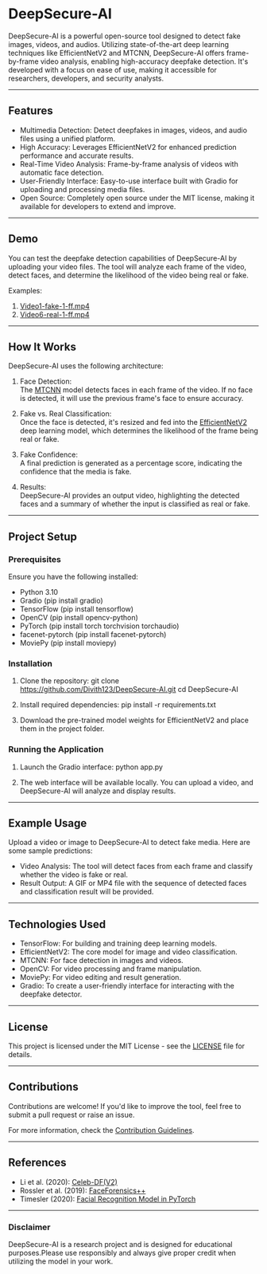 # DeepSecure-AI

DeepSecure-AI is a powerful open-source tool designed to detect fake images, videos, and audios. Utilizing state-of-the-art deep learning techniques like EfficientNetV2 and MTCNN, DeepSecure-AI offers frame-by-frame video analysis, enabling high-accuracy deepfake detection. It's developed with a focus on ease of use, making it accessible for researchers, developers, and security analysts.

---

## Features

- Multimedia Detection: Detect deepfakes in images, videos, and audio files using a unified platform.
- High Accuracy: Leverages EfficientNetV2 for enhanced prediction performance and accurate results.
- Real-Time Video Analysis: Frame-by-frame analysis of videos with automatic face detection.
- User-Friendly Interface: Easy-to-use interface built with Gradio for uploading and processing media files.
- Open Source: Completely open source under the MIT license, making it available for developers to extend and improve.

---

## Demo

You can test the deepfake detection capabilities of DeepSecure-AI by uploading your video files. The tool will analyze each frame of the video, detect faces, and determine the likelihood of the video being real or fake.

Examples:  
1. [Video1-fake-1-ff.mp4](#)
2. [Video6-real-1-ff.mp4](#)

---

## How It Works

DeepSecure-AI uses the following architecture:

1. Face Detection:  
   The [MTCNN](https://arxiv.org/abs/1604.02878) model detects faces in each frame of the video. If no face is detected, it will use the previous frame's face to ensure accuracy.

2. Fake vs. Real Classification:  
   Once the face is detected, it's resized and fed into the [EfficientNetV2](https://arxiv.org/abs/2104.00298) deep learning model, which determines the likelihood of the frame being real or fake.

3. Fake Confidence:  
   A final prediction is generated as a percentage score, indicating the confidence that the media is fake.

4. Results:  
   DeepSecure-AI provides an output video, highlighting the detected faces and a summary of whether the input is classified as real or fake.

---

## Project Setup

### Prerequisites

Ensure you have the following installed:

- Python 3.10
- Gradio (pip install gradio)
- TensorFlow (pip install tensorflow)
- OpenCV (pip install opencv-python)
- PyTorch (pip install torch torchvision torchaudio)
- facenet-pytorch (pip install facenet-pytorch)
- MoviePy (pip install moviepy)

### Installation

1. Clone the repository:
        git clone https://github.com/Divith123/DeepSecure-AI.git
    cd DeepSecure-AI
    

2. Install required dependencies:
        pip install -r requirements.txt
    

3. Download the pre-trained model weights for EfficientNetV2 and place them in the project folder.

### Running the Application

1. Launch the Gradio interface:
        python app.py
    

2. The web interface will be available locally. You can upload a video, and DeepSecure-AI will analyze and display results.

---

## Example Usage

Upload a video or image to DeepSecure-AI to detect fake media. Here are some sample predictions:

- Video Analysis: The tool will detect faces from each frame and classify whether the video is fake or real.
- Result Output: A GIF or MP4 file with the sequence of detected faces and classification result will be provided.

---

## Technologies Used

- TensorFlow: For building and training deep learning models.
- EfficientNetV2: The core model for image and video classification.
- MTCNN: For face detection in images and videos.
- OpenCV: For video processing and frame manipulation.
- MoviePy: For video editing and result generation.
- Gradio: To create a user-friendly interface for interacting with the deepfake detector.

---

## License

This project is licensed under the MIT License - see the [LICENSE](LICENSE) file for details.

---

## Contributions

Contributions are welcome! If you'd like to improve the tool, feel free to submit a pull request or raise an issue.

For more information, check the [Contribution Guidelines](CONTRIBUTING.md).

---

## References
- Li et al. (2020): [Celeb-DF(V2)](https://arxiv.org/abs/2008.06456)
- Rossler et al. (2019): [FaceForensics++](https://arxiv.org/abs/1901.08971)
- Timesler (2020): [Facial Recognition Model in PyTorch](https://www.kaggle.com/timesler/facial-recognition-model-in-pytorch)

---

### Disclaimer

DeepSecure-AI is a research project and is designed for educational purposes.Please use responsibly and always give proper credit when utilizing the model in your work.
